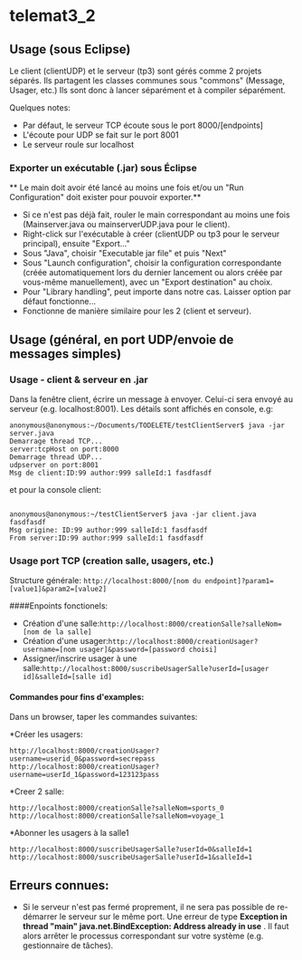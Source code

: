 # telemat3_2

## Usage (sous Eclipse)
Le client (clientUDP) et le serveur (tp3) sont gérés comme 2 projets séparés. Ils partagent les classes communes sous "commons" (Message, Usager, etc.) Ils sont donc à lancer séparément et à compiler séparément.

Quelques notes:
* Par défaut, le serveur TCP écoute sous le port 8000/[endpoints]
* L'écoute pour UDP se fait sur le port 8001
* Le serveur roule sur localhost

### Exporter un exécutable (.jar) sous Éclipse

** Le main doit avoir été lancé au moins une fois et/ou un "Run Configuration" doit exister pour pouvoir exporter.**
* Si ce n'est pas déjà fait, rouler le main correspondant au moins une fois (Mainserver.java ou mainserverUDP.java pour le client).
* Right-click sur l'exécutable à créer (clientUDP ou tp3 pour le serveur principal), ensuite "Export..."
* Sous "Java", choisir "Executable jar file" et puis "Next"
* Sous "Launch configuration", choisir la configuration correspondante (créée automatiquement lors du dernier lancement ou alors créée par vous-même manuellement), avec un "Export destination" au choix.
* Pour "Library handling", peut importe dans notre cas. Laisser option par défaut fonctionne...
* Fonctionne de manière similaire pour les 2 (client et serveur).

## Usage (général, en port UDP/envoie de messages simples)

### Usage - client & serveur en .jar
Dans la fenêtre client, écrire un message à envoyer. Celui-ci sera envoyé au serveur (e.g. localhost:8001). Les détails sont affichés en console, e.g:


```
anonymous@anonymous:~/Documents/TODELETE/testClientServer$ java -jar server.java
Demarrage thread TCP...
server:tcpHost on port:8000
Demarrage thread UDP...
udpserver on port:8001
Msg de client:ID:99 author:999 salleId:1 fasdfasdf
```

et pour la console client:


```

anonymous@anonymous:~/testClientServer$ java -jar client.java
fasdfasdf
Msg origine: ID:99 author:999 salleId:1 fasdfasdf
From server:ID:99 author:999 salleId:1 fasdfasdf
```

### Usage port TCP (creation salle, usagers, etc.)
Structure générale: 
`
http://localhost:8000/[nom du endpoint]?param1=[value1]&param2=[value2]
`

####Enpoints fonctionels:
* Création d'une salle:`http://localhost:8000/creationSalle?salleNom=[nom de la salle]`
* Création d'une usager:`http://localhost:8000/creationUsager?username=[nom usager]&password=[password choisi]`
* Assigner/inscrire usager à une salle:`http://localhost:8000/suscribeUsagerSalle?userId=[usager id]&salleId=[salle id]`

#### Commandes pour fins d'examples:
Dans un browser, taper les commandes suivantes:

*Créer les usagers:
```
http://localhost:8000/creationUsager?username=userid_0&password=secrepass
http://localhost:8000/creationUsager?username=userId_1&password=123123pass
```
*Creer 2 salle:
```
http://localhost:8000/creationSalle?salleNom=sports_0
http://localhost:8000/creationSalle?salleNom=voyage_1
```
*Abonner les usagers à la salle1
```
http://localhost:8000/suscribeUsagerSalle?userId=0&salleId=1
http://localhost:8000/suscribeUsagerSalle?userId=1&salleId=1
```
## Erreurs connues:
* Si le serveur n'est pas fermé proprement, il ne sera pas possible de re-démarrer le serveur sur le même port. Une erreur de type **Exception in thread "main" java.net.BindException: Address already in use** . Il faut alors arrêter le processus correspondant sur votre système (e.g. gestionnaire de tâches).

